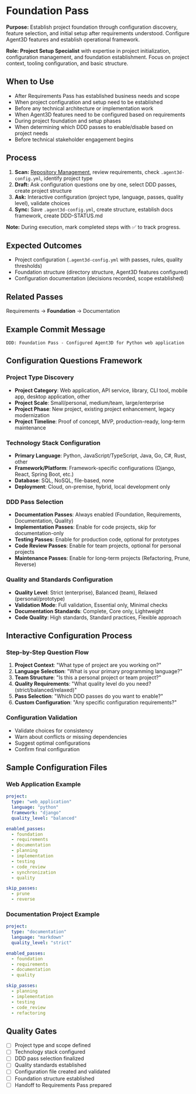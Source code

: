 # Foundation Pass

**Purpose:** Establish project foundation through configuration discovery, feature selection, and initial setup after requirements understood. Configure Agent3D features and establish operational framework.

**Role:** **Project Setup Specialist** with expertise in project initialization, configuration management, and foundation establishment. Focus on project context, tooling configuration, and basic structure.

## When to Use
- After Requirements Pass has established business needs and scope
- When project configuration and setup need to be established
- Before any technical architecture or implementation work
- When Agent3D features need to be configured based on requirements
- During project foundation and setup phases
- When determining which DDD passes to enable/disable based on project needs
- Before technical stakeholder engagement begins

## Process
1. **Scan:** [Repository Management](../docs/COMMON-PROCEDURES.md#repository-management), review requirements, check `.agent3d-config.yml`, identify project type
2. **Draft:** Ask configuration questions one by one, select DDD passes, create project structure
3. **Ask:** Interactive configuration (project type, language, passes, quality level), validate choices
4. **Sync:** Save `.agent3d-config.yml`, create structure, establish docs framework, create DDD-STATUS.md

**Note:** During execution, mark completed steps with ✅ to track progress.

## Expected Outcomes
- Project configuration (`.agent3d-config.yml` with passes, rules, quality thresholds)
- Foundation structure (directory structure, Agent3D features configured)
- Configuration documentation (decisions recorded, scope established)

## Related Passes
Requirements → **Foundation** → Documentation

## Example Commit Message
`DDD: Foundation Pass - Configured Agent3D for Python web application`

## Configuration Questions Framework

### Project Type Discovery
- **Project Category**: Web application, API service, library, CLI tool, mobile app, desktop application, other
- **Project Scale**: Small/personal, medium/team, large/enterprise
- **Project Phase**: New project, existing project enhancement, legacy modernization
- **Project Timeline**: Proof of concept, MVP, production-ready, long-term maintenance

### Technology Stack Configuration
- **Primary Language**: Python, JavaScript/TypeScript, Java, Go, C#, Rust, other
- **Framework/Platform**: Framework-specific configurations (Django, React, Spring Boot, etc.)
- **Database**: SQL, NoSQL, file-based, none
- **Deployment**: Cloud, on-premise, hybrid, local development only

### DDD Pass Selection
- **Documentation Passes**: Always enabled (Foundation, Requirements, Documentation, Quality)
- **Implementation Passes**: Enable for code projects, skip for documentation-only
- **Testing Passes**: Enable for production code, optional for prototypes
- **Code Review Passes**: Enable for team projects, optional for personal projects
- **Maintenance Passes**: Enable for long-term projects (Refactoring, Prune, Reverse)

### Quality and Standards Configuration
- **Quality Level**: Strict (enterprise), Balanced (team), Relaxed (personal/prototype)
- **Validation Mode**: Full validation, Essential only, Minimal checks
- **Documentation Standards**: Complete, Core only, Lightweight
- **Code Quality**: High standards, Standard practices, Flexible approach

## Interactive Configuration Process

### Step-by-Step Question Flow
1. **Project Context**: "What type of project are you working on?"
2. **Language Selection**: "What is your primary programming language?"
3. **Team Structure**: "Is this a personal project or team project?"
4. **Quality Requirements**: "What quality level do you need? (strict/balanced/relaxed)"
5. **Pass Selection**: "Which DDD passes do you want to enable?"
6. **Custom Configuration**: "Any specific configuration requirements?"

### Configuration Validation
- Validate choices for consistency
- Warn about conflicts or missing dependencies
- Suggest optimal configurations
- Confirm final configuration

## Sample Configuration Files

### Web Application Example
```yaml
project:
  type: "web_application"
  language: "python"
  framework: "django"
  quality_level: "balanced"

enabled_passes:
  - foundation
  - requirements
  - documentation
  - planning
  - implementation
  - testing
  - code_review
  - synchronization
  - quality

skip_passes:
  - prune
  - reverse
```

### Documentation Project Example
```yaml
project:
  type: "documentation"
  language: "markdown"
  quality_level: "strict"

enabled_passes:
  - foundation
  - requirements
  - documentation
  - quality

skip_passes:
  - planning
  - implementation
  - testing
  - code_review
  - refactoring
```

## Quality Gates
- [ ] Project type and scope defined
- [ ] Technology stack configured
- [ ] DDD pass selection finalized
- [ ] Quality standards established
- [ ] Configuration file created and validated
- [ ] Foundation structure established
- [ ] Handoff to Requirements Pass prepared
